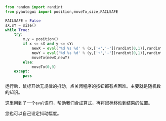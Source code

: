 ```python
from random import randint
from pyautogui import position,moveTo,size,FAILSAFE

FAILSAFE = False
sX,sY = size()
while True:
    try:
        x,y = position()
        if x <= sX and y <= sY:
            newX = eval('%d %s %d' % (x,['+','-'][randint(0,1)],randint(1,12)))
            newY = eval('%d %s %d' % (y,['+','-'][randint(0,1)],randint(1,12)))
            moveTo(newX,newY)
        else:
            moveTo(0,0)
    except:
        pass
```
运行后，鼠标开始无规律的抖动，点关闭程序的按钮都有点困难。主要就是随机数的知识。

这里用到了一个`eval`语句，帮助我们合成算式，再将鼠标移动到结果的位置。

您也可以自己设定抖动幅度。
